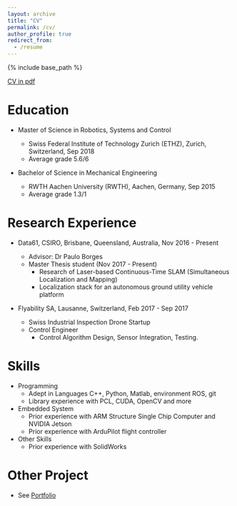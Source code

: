 ```yaml
---
layout: archive
title: "CV"
permalink: /cv/
author_profile: true
redirect_from:
  - /resume
---
```


{% include base_path %}

[CV in pdf](https://JD-ETH.github.io/files/CV.pdf)

Education
======


* Master of Science in Robotics, Systems and Control
  * Swiss Federal Institute of Technology Zurich (ETHZ), Zurich, Switzerland, Sep 2018
  * Average grade 5.6/6

* Bachelor of Science in Mechanical Engineering
  * RWTH Aachen University (RWTH), Aachen, Germany, Sep 2015
  * Average grade 1.3/1





Research Experience
======
* Data61, CSIRO, Brisbane, Queensland, Australia, Nov 2016 - Present
  * Advisor: Dr Paulo Borges
  * Master Thesis student (Nov 2017 - Present)
    * Research of Laser-based Continuous-Time SLAM (Simultaneous Localization and Mapping)
    * Localization stack for an autonomous ground utility vehicle platform

* Flyability SA, Lausanne, Switzerland, Feb 2017 - Sep 2017
  * Swiss Industrial Inspection Drone Startup
  * Control Engineer
    * Control Algorithm Design, Sensor Integration, Testing.



Skills
======
* Programming
  * Adept in Languages C++, Python, Matlab, environment ROS, git
  * Library experience with PCL, CUDA, OpenCV and more
* Embedded System
  * Prior experience with ARM Structure Single Chip Computer and NVIDIA Jetson
  * Prior experience with ArduPilot flight controller
* Other Skills
  * Prior experience with SolidWorks

Other Project   
======
* See  [Portfolio](https://jd-eth.github.io/portfolio/)
